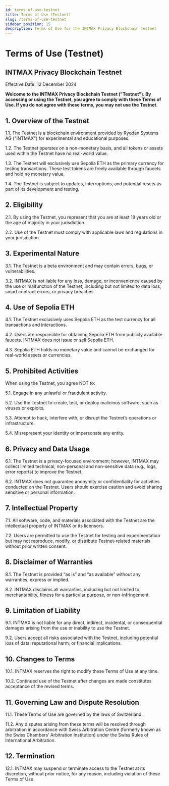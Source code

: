 ```yaml
---
id: terms-of-use-testnet
title: Terms of Use (Testnet)
slug: /terms-of-use-testnet
sidebar_position: 15
description: Terms of Use for the INTMAX Privacy Blockchain Testnet
---
```


# Terms of Use (Testnet)

## INTMAX Privacy Blockchain Testnet

Effective Date: 12 December 2024

**Welcome to the INTMAX Privacy Blockchain Testnet ("Testnet"). By accessing or using the Testnet, you agree to comply with these Terms of Use. If you do not agree with these terms, you may not use the Testnet.**

## 1. Overview of the Testnet

1.1. The Testnet is a blockchain environment provided by Ryodan Systems AG ("INTMAX") for experimental and educational purposes.

1.2. The Testnet operates on a non-monetary basis, and all tokens or assets used within the Testnet have no real-world value.

1.3. The Testnet will exclusively use Sepolia ETH as the primary currency for testing transactions. These test tokens are freely available through faucets and hold no monetary value.

1.4. The Testnet is subject to updates, interruptions, and potential resets as part of its development and testing.

## 2. Eligibility

2.1. By using the Testnet, you represent that you are at least 18 years old or the age of majority in your jurisdiction.

2.2. Use of the Testnet must comply with applicable laws and regulations in your jurisdiction.

## 3. Experimental Nature

3.1. The Testnet is a beta environment and may contain errors, bugs, or vulnerabilities.

3.2. INTMAX is not liable for any loss, damage, or inconvenience caused by the use or malfunction of the Testnet, including but not limited to data loss, smart contract errors, or privacy breaches.

## 4. Use of Sepolia ETH

4.1. The Testnet exclusively uses Sepolia ETH as the test currency for all transactions and interactions.

4.2. Users are responsible for obtaining Sepolia ETH from publicly available faucets. INTMAX does not issue or sell Sepolia ETH.

4.3. Sepolia ETH holds no monetary value and cannot be exchanged for real-world assets or currencies.

## 5. Prohibited Activities

When using the Testnet, you agree NOT to:

5.1. Engage in any unlawful or fraudulent activity.

5.2. Use the Testnet to create, test, or deploy malicious software, such as viruses or exploits.

5.3. Attempt to hack, interfere with, or disrupt the Testnet’s operations or infrastructure.

5.4. Misrepresent your identity or impersonate any entity.

## 6. Privacy and Data Usage

6.1. The Testnet is a privacy-focused environment; however, INTMAX may collect limited technical, non-personal and non-sensitive data (e.g., logs, error reports) to improve the Testnet.

6.2. INTMAX does not guarantee anonymity or confidentiality for activities conducted on the Testnet.
Users should exercise caution and avoid sharing sensitive or personal information.

## 7. Intellectual Property

7.1. All software, code, and materials associated with the Testnet are the intellectual property of INTMAX or its licensors.

7.2. Users are permitted to use the Testnet for testing and experimentation but may not reproduce, modify, or distribute Testnet-related materials without prior written consent.

## 8. Disclaimer of Warranties

8.1. The Testnet is provided “as is” and “as available” without any warranties, express or implied.

8.2. INTMAX disclaims all warranties, including but not limited to merchantability, fitness for a particular purpose, or non-infringement.

## 9. Limitation of Liability

9.1. INTMAX is not liable for any direct, indirect, incidental, or consequential damages arising from the use or inability to use the Testnet.

9.2. Users accept all risks associated with the Testnet, including potential loss of data, reputational harm, or financial implications.

## 10. Changes to Terms

10.1. INTMAX reserves the right to modify these Terms of Use at any time.

10.2. Continued use of the Testnet after changes are made constitutes acceptance of the revised terms.

## 11. Governing Law and Dispute Resolution

11.1. These Terms of Use are governed by the laws of Switzerland.

11.2. Any disputes arising from these terms will be resolved through arbitration in accordance with Swiss Arbitration Centre (formerly known as the Swiss Chambers’ Arbitration Institution) under the Swiss Rules of International Arbitration.

## 12. Termination

12.1. INTMAX may suspend or terminate access to the Testnet at its discretion, without prior notice, for any reason, including violation of these Terms of Use.
